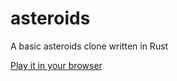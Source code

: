 # asteroids
A basic asteroids clone written in Rust

[Play it in your browser](https://troncoso.github.io/asteroids/)
